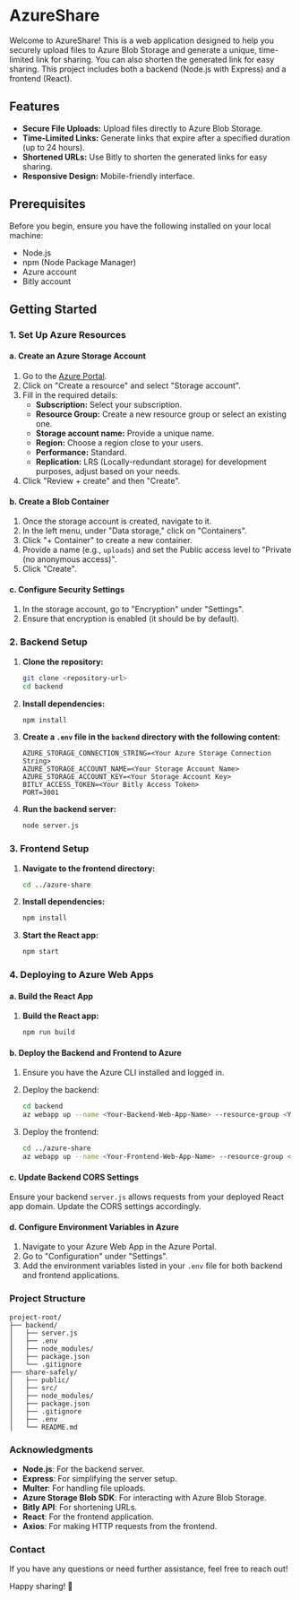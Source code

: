 

# AzureShare

Welcome to AzureShare! This is a web application designed to help you securely upload files to Azure Blob Storage and generate a unique, time-limited link for sharing. You can also shorten the generated link for easy sharing. This project includes both a backend (Node.js with Express) and a frontend (React).

## Features

- **Secure File Uploads:** Upload files directly to Azure Blob Storage.
- **Time-Limited Links:** Generate links that expire after a specified duration (up to 24 hours).
- **Shortened URLs:** Use Bitly to shorten the generated links for easy sharing.
- **Responsive Design:** Mobile-friendly interface.

## Prerequisites

Before you begin, ensure you have the following installed on your local machine:

- Node.js
- npm (Node Package Manager)
- Azure account
- Bitly account

## Getting Started

### 1. Set Up Azure Resources

#### a. Create an Azure Storage Account

1. Go to the [Azure Portal](https://portal.azure.com).
2. Click on "Create a resource" and select "Storage account".
3. Fill in the required details:
   - **Subscription:** Select your subscription.
   - **Resource Group:** Create a new resource group or select an existing one.
   - **Storage account name:** Provide a unique name.
   - **Region:** Choose a region close to your users.
   - **Performance:** Standard.
   - **Replication:** LRS (Locally-redundant storage) for development purposes, adjust based on your needs.
4. Click "Review + create" and then "Create".

#### b. Create a Blob Container

1. Once the storage account is created, navigate to it.
2. In the left menu, under "Data storage," click on "Containers".
3. Click "+ Container" to create a new container.
4. Provide a name (e.g., `uploads`) and set the Public access level to "Private (no anonymous access)".
5. Click "Create".

#### c. Configure Security Settings

1. In the storage account, go to "Encryption" under "Settings".
2. Ensure that encryption is enabled (it should be by default).

### 2. Backend Setup

1. **Clone the repository:**
   ```sh
   git clone <repository-url>
   cd backend
   ```

2. **Install dependencies:**
   ```sh
   npm install
   ```

3. **Create a `.env` file in the `backend` directory with the following content:**
   ```env
   AZURE_STORAGE_CONNECTION_STRING=<Your Azure Storage Connection String>
   AZURE_STORAGE_ACCOUNT_NAME=<Your Storage Account Name>
   AZURE_STORAGE_ACCOUNT_KEY=<Your Storage Account Key>
   BITLY_ACCESS_TOKEN=<Your Bitly Access Token>
   PORT=3001
   ```

4. **Run the backend server:**
   ```sh
   node server.js
   ```

### 3. Frontend Setup

1. **Navigate to the frontend directory:**
   ```sh
   cd ../azure-share
   ```

2. **Install dependencies:**
   ```sh
   npm install
   ```

3. **Start the React app:**
   ```sh
   npm start
   ```

### 4. Deploying to Azure Web Apps

#### a. Build the React App

1. **Build the React app:**
   ```sh
   npm run build
   ```

#### b. Deploy the Backend and Frontend to Azure

1. Ensure you have the Azure CLI installed and logged in.
2. Deploy the backend:
   ```sh
   cd backend
   az webapp up --name <Your-Backend-Web-App-Name> --resource-group <Your-Resource-Group-Name> --plan <Your-App-Service-Plan-Name>
   ```

3. Deploy the frontend:
   ```sh
   cd ../azure-share
   az webapp up --name <Your-Frontend-Web-App-Name> --resource-group <Your-Resource-Group-Name> --plan <Your-App-Service-Plan-Name>
   ```

#### c. Update Backend CORS Settings

Ensure your backend `server.js` allows requests from your deployed React app domain. Update the CORS settings accordingly.

#### d. Configure Environment Variables in Azure

1. Navigate to your Azure Web App in the Azure Portal.
2. Go to "Configuration" under "Settings".
3. Add the environment variables listed in your `.env` file for both backend and frontend applications.

### Project Structure

```
project-root/
├── backend/
│   ├── server.js
│   ├── .env
│   ├── node_modules/
│   ├── package.json
│   └── .gitignore
├── share-safely/
│   ├── public/
│   ├── src/
│   ├── node_modules/
│   ├── package.json
│   ├── .gitignore
│   ├── .env
│   └── README.md
```

### Acknowledgments

- **Node.js**: For the backend server.
- **Express**: For simplifying the server setup.
- **Multer**: For handling file uploads.
- **Azure Storage Blob SDK**: For interacting with Azure Blob Storage.
- **Bitly API**: For shortening URLs.
- **React**: For the frontend application.
- **Axios**: For making HTTP requests from the frontend.

### Contact

If you have any questions or need further assistance, feel free to reach out!

Happy sharing! 🚀

